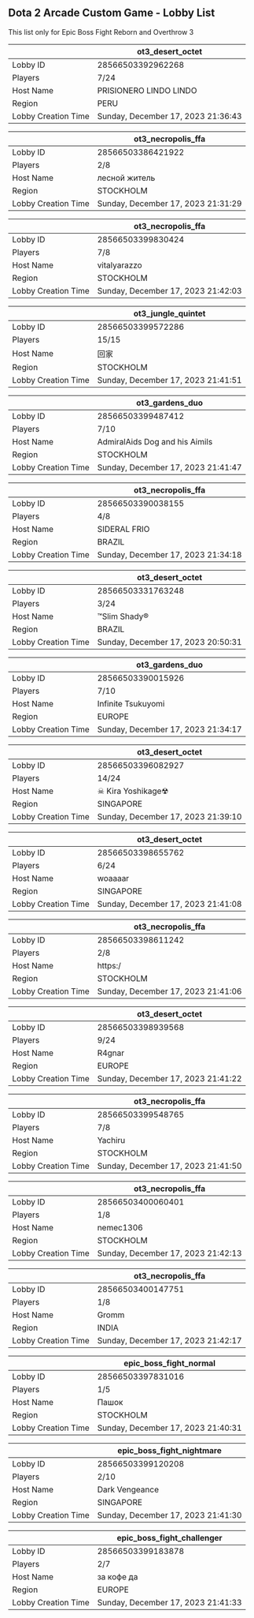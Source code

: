 ## Dota 2 Arcade Custom Game - Lobby List

This list only for Epic Boss Fight Reborn and Overthrow 3

|  | ot3_desert_octet |
| ------ | ------ |
| Lobby ID | 28566503392962268 |
| Players | 7/24 |
| Host Name | PRISIONERO LINDO LINDO |
| Region | PERU |
| Lobby Creation Time | Sunday, December 17, 2023 21:36:43 |


|  | ot3_necropolis_ffa |
| ------ | ------ |
| Lobby ID | 28566503386421922 |
| Players | 2/8 |
| Host Name | лесной житель |
| Region | STOCKHOLM |
| Lobby Creation Time | Sunday, December 17, 2023 21:31:29 |


|  | ot3_necropolis_ffa |
| ------ | ------ |
| Lobby ID | 28566503399830424 |
| Players | 7/8 |
| Host Name | vitalyarazzo |
| Region | STOCKHOLM |
| Lobby Creation Time | Sunday, December 17, 2023 21:42:03 |


|  | ot3_jungle_quintet |
| ------ | ------ |
| Lobby ID | 28566503399572286 |
| Players | 15/15 |
| Host Name | 回家 |
| Region | STOCKHOLM |
| Lobby Creation Time | Sunday, December 17, 2023 21:41:51 |


|  | ot3_gardens_duo |
| ------ | ------ |
| Lobby ID | 28566503399487412 |
| Players | 7/10 |
| Host Name | AdmiralAids Dog and his Aimils |
| Region | STOCKHOLM |
| Lobby Creation Time | Sunday, December 17, 2023 21:41:47 |


|  | ot3_necropolis_ffa |
| ------ | ------ |
| Lobby ID | 28566503390038155 |
| Players | 4/8 |
| Host Name | SIDERAL FRIO |
| Region | BRAZIL |
| Lobby Creation Time | Sunday, December 17, 2023 21:34:18 |


|  | ot3_desert_octet |
| ------ | ------ |
| Lobby ID | 28566503331763248 |
| Players | 3/24 |
| Host Name | ™Slim Shady® |
| Region | BRAZIL |
| Lobby Creation Time | Sunday, December 17, 2023 20:50:31 |


|  | ot3_gardens_duo |
| ------ | ------ |
| Lobby ID | 28566503390015926 |
| Players | 7/10 |
| Host Name | Infinite Tsukuyomi |
| Region | EUROPE |
| Lobby Creation Time | Sunday, December 17, 2023 21:34:17 |


|  | ot3_desert_octet |
| ------ | ------ |
| Lobby ID | 28566503396082927 |
| Players | 14/24 |
| Host Name | ☠ Kira Yoshikage☢ |
| Region | SINGAPORE |
| Lobby Creation Time | Sunday, December 17, 2023 21:39:10 |


|  | ot3_desert_octet |
| ------ | ------ |
| Lobby ID | 28566503398655762 |
| Players | 6/24 |
| Host Name | woaaaar |
| Region | SINGAPORE |
| Lobby Creation Time | Sunday, December 17, 2023 21:41:08 |


|  | ot3_necropolis_ffa |
| ------ | ------ |
| Lobby ID | 28566503398611242 |
| Players | 2/8 |
| Host Name | https:/ |
| Region | STOCKHOLM |
| Lobby Creation Time | Sunday, December 17, 2023 21:41:06 |


|  | ot3_desert_octet |
| ------ | ------ |
| Lobby ID | 28566503398939568 |
| Players | 9/24 |
| Host Name | R4gnar |
| Region | EUROPE |
| Lobby Creation Time | Sunday, December 17, 2023 21:41:22 |


|  | ot3_necropolis_ffa |
| ------ | ------ |
| Lobby ID | 28566503399548765 |
| Players | 7/8 |
| Host Name | Yachiru |
| Region | STOCKHOLM |
| Lobby Creation Time | Sunday, December 17, 2023 21:41:50 |


|  | ot3_necropolis_ffa |
| ------ | ------ |
| Lobby ID | 28566503400060401 |
| Players | 1/8 |
| Host Name | nemec1306 |
| Region | STOCKHOLM |
| Lobby Creation Time | Sunday, December 17, 2023 21:42:13 |


|  | ot3_necropolis_ffa |
| ------ | ------ |
| Lobby ID | 28566503400147751 |
| Players | 1/8 |
| Host Name | Gromm |
| Region | INDIA |
| Lobby Creation Time | Sunday, December 17, 2023 21:42:17 |


|  | epic_boss_fight_normal |
| ------ | ------ |
| Lobby ID | 28566503397831016 |
| Players | 1/5 |
| Host Name | Пашок |
| Region | STOCKHOLM |
| Lobby Creation Time | Sunday, December 17, 2023 21:40:31 |


|  | epic_boss_fight_nightmare |
| ------ | ------ |
| Lobby ID | 28566503399120208 |
| Players | 2/10 |
| Host Name | Dark Vengeance |
| Region | SINGAPORE |
| Lobby Creation Time | Sunday, December 17, 2023 21:41:30 |


|  | epic_boss_fight_challenger |
| ------ | ------ |
| Lobby ID | 28566503399183878 |
| Players | 2/7 |
| Host Name | за кофе да |
| Region | EUROPE |
| Lobby Creation Time | Sunday, December 17, 2023 21:41:33 |


